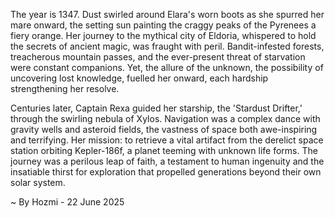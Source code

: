 
The year is 1347.  Dust swirled around Elara's worn boots as she spurred her mare onward, the setting sun painting the craggy peaks of the Pyrenees a fiery orange.  Her journey to the mythical city of Eldoria, whispered to hold the secrets of ancient magic, was fraught with peril.  Bandit-infested forests, treacherous mountain passes, and the ever-present threat of starvation were constant companions. Yet, the allure of the unknown, the possibility of uncovering lost knowledge, fuelled her onward, each hardship strengthening her resolve.

Centuries later, Captain Rexa guided her starship, the 'Stardust Drifter,' through the swirling nebula of Xylos.  Navigation was a complex dance with gravity wells and asteroid fields, the vastness of space both awe-inspiring and terrifying.  Her mission: to retrieve a vital artifact from the derelict space station orbiting Kepler-186f, a planet teeming with unknown life forms.  The journey was a perilous leap of faith, a testament to human ingenuity and the insatiable thirst for exploration that propelled generations beyond their own solar system.

~ By Hozmi - 22 June 2025
